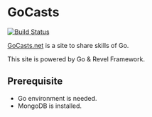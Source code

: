 GoCasts
============

[![Build Status](https://drone.io/github.com/TimothyYe/gocasts/status.png)](https://drone.io/github.com/TimothyYe/gocasts/latest)

[GoCasts.net](https://gocasts.net) is a site to share skills of Go. 

This site is powered by Go & Revel Framework.

## Prerequisite

* Go environment is needed. 
* MongoDB is installed.
